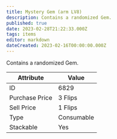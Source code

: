 ```yaml
---
title: Mystery Gem (arm LV8)
description: Contains a randomized Gem.
published: true
date: 2023-02-28T21:22:33.000Z
tags: items
editor: markdown
dateCreated: 2023-02-16T00:00:00.000Z
---
```


Contains a randomized Gem.

|Attribute|Value|
|-|-|
|ID|6829|
|Purchase Price|3 Flips|
|Sell Price|1 Flips|
|Type|Consumable|
|Stackable|Yes|

